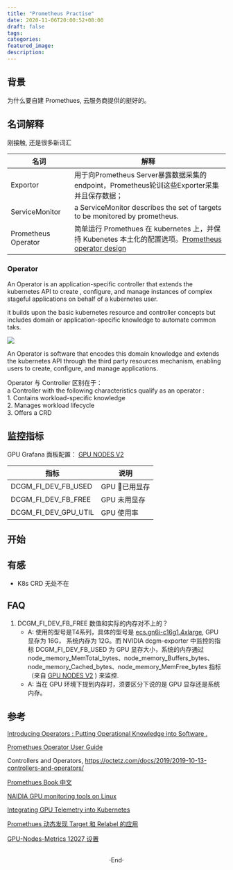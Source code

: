 ```yaml
---
title: "Prometheus Practise"
date: 2020-11-06T20:00:52+08:00
draft: false
tags: 
categories: 
featured_image: 
description: 
---
```

## 背景
为什么要自建 Promethues, 云服务商提供的挺好的。

## 名词解释 
刚接触, 还是很多新词汇

| 名词 |解释|
|---|---|
|Exportor|用于向Prometheus Server暴露数据采集的endpoint，Prometheus轮训这些Exporter采集并且保存数据；|
|ServiceMonitor| a ServiceMonitor describes the set of targets to be monitored by prometheus. |
|Prometheus Operator| 简单运行 Promethues 在 kubernetes 上，并保持 Kubenetes 本土化的配置选项。[Prometheus operator design](https://github.com/prometheus-operator/prometheus-operator/blob/master/Documentation/design.md) |

### Operator 

An Operator is an application-specific controller that extends the kubernetes API to  create , configure, and manage instances of complex stageful applications on behalf of a kubernetes user. 

it builds upon the basic kubernetes resource and controller concepts but includes domain or application-specific knowledge to automate common taks.

![](https://coreos.com/sites/default/files/inline-images/Overview-etcd_0.png)

An  Operator is  software that encodes this domain knowledge and extends the kubernetes API through the third party resources mechanism, enabling users to create, configure, and manage applications. 

 Operator 与 Controller 区别在于：<br /> a Controller with the following characteristics qualify as an operator : <br /> 1. Contains workload-specific knowledge <br /> 2. Manages workload lifecycle <br /> 3. Offers a CRD

## 监控指标 
GPU Grafana 面板配置： [GPU NODES V2](https://grafana.com/grafana/dashboards/11752)

|指标|说明|
|---|---|
|DCGM_FI_DEV_FB_USED | GPU 已用显存 | 
|DCGM_FI_DEV_FB_FREE | GPU 未用显存 |
|DCGM_FI_DEV_GPU_UTIL | GPU 使用率 |


## 开始



## 有感

- K8s CRD 无处不在

## FAQ 
1. DCGM_FI_DEV_FB_FREE 数值和实际的内存对不上的？
    - A: 使用的型号是T4系列，具体的型号是 [ecs.gn6i-c16g1.4xlarge](https://www.alibabacloud.com/help/zh/doc-detail/108496.htm?#title-n0p-6ch-ma3), GPU 显存为 16G， 系统内存为 12G。而 NVIDIA dcgm-exporter 中监控的指标 DCGM_FI_DEV_FB_USED 为 GPU 显存大小，系统的内存通过 node_memory_MemTotal_bytes、node_memory_Buffers_bytes、node_memory_Cached_bytes、node_memory_MemFree_bytes 指标（来自 [GPU NODES V2](https://grafana.com/grafana/dashboards/11752) ) 来监控.
    - A: 当在 GPU 环境下提到内存时，须要区分下说的是 GPU 显存还是系统内存。

## 参考

[Introducing Operators : Putting Operational Knowledge into Software .](https://coreos.com/blog/introducing-operators.html)

[Promethues Operator User Guide](https://github.com/prometheus-operator/prometheus-operator/blob/master/Documentation/user-guides/getting-started.md)

Controllers and Operators, https://octetz.com/docs/2019/2019-10-13-controllers-and-operators/

[Promethues Book 中文 ](https://yunlzheng.gitbook.io/prometheus-book/)

[NAIDIA GPU monitoring tools on Linux](https://github.com/Hyvi/gpu-monitoring-tools)


[Integrating GPU Telemetry into Kubernetes](https://docs.nvidia.com/datacenter/cloud-native/kubernetes/dcgme2e.html)

[Promethues 动态发现 Target 和 Relabel 的应用](https://blog.csdn.net/M2l0ZgSsVc7r69eFdTj/article/details/79124770)


[GPU-Nodes-Metrics 12027 设置](https://blog.csdn.net/u010953692/article/details/107143338)

<br>

<center>  ·End·  </center>
